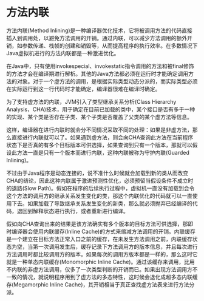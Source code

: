 # 方法内联

方法内联(Method Inlining)是一种编译器优化技术，它将被调用方法的代码直接插入到调用处，以避免方法调用的开销。通过内联，可以减少方法调用的额外开销，如参数传递、栈帧的创建和销毁等，从而提高程序的执行效率。在多数情况下Java虚拟机进行的方法内联都是一种激进优化。

在Java中，只有使用invokespecial、invokestatic指令调用的方法和被final修饰的方法才会在编译期进行解析。其他的Java方法都必须在运行时才能确定调用方法的对象。对于一个虚方法的调用，是根据实际类型动态分派的，而实际类型必须在实际运行到这一行代码时才能确定，编译器很难在编译时确定。

为了支持虚方法的内联，JVM引入了类型继承关系分析(Class Hierarchy Analysis，CHA)技术，用于确定在目前已加载的类中，某个接口是否有多于一种的实现、某个类是否存在子类、某个子类是否覆盖了父类的某个虚方法等信息。

这样，编译器在进行内联时就会分不同情况采取不同的处理：如果是非虚方法，那么直接进行内联就可以了。如果遇到虚方法，则会向CHA查询此方法在当前程序状态下是否真的有多个目标版本可供选择，如果查询到只有一个版本，那就可以假设此方法一直是只有一个版本而进行内联，这种内联被称为守护内联(Guarded Inlining)。

不过由于Java程序是动态连接的，说不准什么时候就会加载到新的类从而改变CHA的结论，因此这种内联属于激进预测性优化，必须预留当假设条件不成立时的退路(Slow Path)。假如在程序的后续执行过程中，虚拟机一直没有加载到会令这个方法的调用方的继承关系发生变化的类，那这个内联优化的代码就可以一直使用下去。如果加载了导致继承关系发生变化的新类，那么就必须抛弃已经编译的代码，退回到解释状态进行执行，或者重新进行编译。

假如向CHA查询出来的结果是该方法确实有多个版本的目标方法可供选择，那即时编译器会使用内联缓存(Inline Cache)的方式来缩减方法调用的开销。内联缓存是一个建立在目标方法正常入口之前的缓存，在未发生方法调用之前，内联缓存状态为空，当第一次调用发生后，缓存记录下方法调用方的版本信息，并且每次进行方法调用时都比较调用方的版本。如果每次的调用方版本都是一样的，那么这时它就是一种单态内联缓存(Monomorphic Inline Cache)。通过该缓存来调用，比用不内联的非虚方法调用，仅多了一次类型判断的开销而已。如果出现方法调用方不一致的情况，就说明程序用到了虚方法的多态特性，这时候会退化成超多态内联缓存(Megamorphic Inline Cache)，其开销相当于真正查找虚方法表来进行方法分派。
